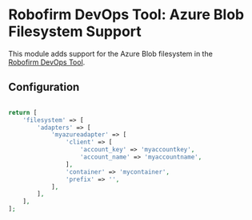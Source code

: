 Robofirm DevOps Tool: Azure Blob Filesystem Support
===============================================

This module adds support for the Azure Blob filesystem in the   
[Robofirm DevOps Tool](https://bitbucket.org/robofirm/robofirm-devops).

## Configuration

```php

return [
    'filesystem' => [
        'adapters' => [
            'myazureadapter' => [
                'client' => [
                    'account_key' => 'myaccountkey',
                    'account_name' => 'myaccountname',
                ],
                'container' => 'mycontainer',
                'prefix' => '',
            ],
        ],
    ],
];
```
